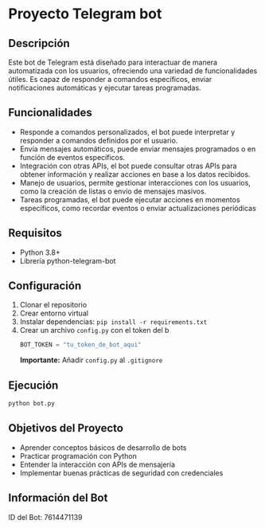 # Proyecto Telegram bot

## Descripción
Este bot de Telegram está diseñado para interactuar de manera automatizada con los usuarios, ofreciendo una variedad de funcionalidades útiles. Es capaz de responder a comandos específicos, enviar notificaciones automáticas y ejecutar tareas programadas.

## Funcionalidades
- Responde a comandos personalizados, el bot puede interpretar y responder a comandos definidos por el usuario.
- Envía mensajes automáticos, puede enviar mensajes programados o en función de eventos específicos.
- Integración con otras APIs, el bot puede consultar otras APIs para obtener información y realizar acciones en base a los datos recibidos.
- Manejo de usuarios, permite gestionar interacciones con los usuarios, como la creación de listas o envío de mensajes masivos.
- Tareas programadas, el bot puede ejecutar acciones en momentos específicos, como recordar eventos o enviar actualizaciones periódicas
  
## Requisitos
- Python 3.8+
- Librería python-telegram-bot

## Configuración
1. Clonar el repositorio
2. Crear entorno virtual
3. Instalar dependencias: `pip install -r requirements.txt`
4. Crear un archivo `config.py` con el token del b
    ```python
   BOT_TOKEN = "tu_token_de_bot_aqui"
   ```
   **Importante:** Añadir `config.py` al `.gitignore`

## Ejecución
```bash
python bot.py
```

## Objetivos del Proyecto
- Aprender conceptos básicos de desarrollo de bots
- Practicar programación con Python
- Entender la interacción con APIs de mensajería
- Implementar buenas prácticas de seguridad con credenciales

## Información del Bot
ID del Bot: 7614471139
